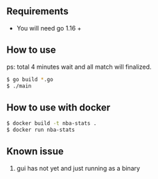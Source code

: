 ## Requirements
- You will need go 1.16 +

## How to use
ps: total 4 minutes wait and all match will finalized.

```sh
$ go build *.go
$ ./main
```

## How to use with docker
```sh
$ docker build -t nba-stats . 
$ docker run nba-stats
```

## Known issue
1. gui has not yet and just running as a binary 




